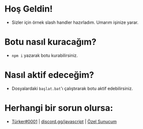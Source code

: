 # Hoş Geldin!
- Sizler için örnek slash handler hazırladım. Umarım işinize yarar.
# Botu nasıl kuracağım?
- `npm i` yazarak botu kurabilirsiniz.
# Nasıl aktif edeceğim?
- Dosyalardaki `başlat.bat`'ı çalıştırarak botu aktif edebilirsiniz.
# Herhangi bir sorun olursa:
- [Türker#0001](https://discord.com/users/852798440680456212) | [discord.gg/javascript](https://discord.gg/javascript) | [Özel Sunucum](https://discord.gg/VnAeDVtJ7D)
